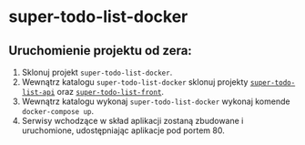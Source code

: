 # super-todo-list-docker

##  Uruchomienie projektu od zera:

1. Sklonuj projekt `super-todo-list-docker`.
2. Wewnątrz katalogu `super-todo-list-docker` sklonuj projekty [`super-todo-list-api`](https://github.com/musialpatryk/super-todo-list-api) oraz [`super-todo-list-front`](https://github.com/musialpatryk/super-todo-list-front).
3. Wewnątrz katalogu wykonaj `super-todo-list-docker` wykonaj komende `docker-compose up`.
4. Serwisy wchodzące w skład aplikacji zostaną zbudowane i uruchomione, udostępniając aplikacje pod portem 80.
